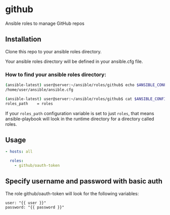 # github
Ansible roles to manage GitHub repos

## Installation
Clone this repo to your ansible roles directory.

Your ansible roles directory will be defined in your ansible.cfg file.

### How to find your ansible roles directory:
```sh
(ansible-latest) user@server:~/ansible/roles/github$ echo $ANSIBLE_CONFIG
/home/user/ansible/ansible.cfg

(ansible-latest) user@server:~/ansible/roles/github$ cat $ANSIBLE_CONFIG | grep roles_path
roles_path    = roles

```

If your `roles_path` configuration variable is set to just `roles`, that means ansible-playbook will look in the runtime
directory for a directory called roles.

## Usage
```yml
- hosts: all

  roles:
    - github/oauth-token
```

## Specify username and password with basic auth

The role github/oauth-token will look for the following variables:
```
user: "{{ user }}"
password: "{{ password }}"
```
